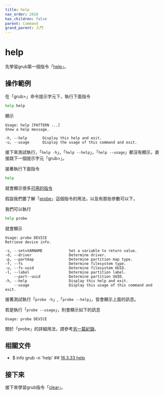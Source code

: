 ```yaml
---
title: help
nav_order: 2010
has_children: false
parent: Command
grand_parent: 入門
---
```



# help

先學習grub第一個指令「[help](https://www.gnu.org/software/grub/manual/grub/html_node/help.html#help)」。


## 操作範例

在「grub>」命令提示字元下，執行下面指令

``` sh
help help
```

顯示

```
Usage: help [PATTERN ...]
Show a help message.

-h, --help       Display this help and exit.
-u, --usage      Display the usage of this command and exit.
```

接下來測試執行，「`help -h`」，「`help --help`」，「`help --usage`」都沒有顯示，直接跳下一個提示字元「grub>」。

接著執行下面指令

``` sh
help
```

就會顯示很多[可用的指令](https://www.gnu.org/software/grub/manual/grub/html_node/Command_002dline-and-menu-entry-commands.html#Command_002dline-and-menu-entry-commands)

假設我們要了解「[probe](https://www.gnu.org/software/grub/manual/grub/html_node/probe.html#probe)」這個指令的用法，以及有那些參數可以下，

我們可以執行

``` sh
help probe
```

就會顯示

```
Usage: probe DEVICE
Retrieve device info.

-s, --set=VARNAME            Set a variable to return value.
-d, --driver                 Determine driver.
-p, --partmap                Determine partition map type.
-f, --fs                     Determine filesystem type.
-u, --fs-uuid                Determine filesystem UUID.
-l, --label                  Determine partition label.
    --part--uuid             Determine partition UUID.
-h, --help                   Display this help and exit.
    --usage                  Display this usage of this command and exit.
```

接著測試執行「`probe -h`」,「`probe --help`」，皆會顯示上面的訊息。

若是執行「`probe --usage`」，則會顯示如下的訊息

```
Usage: probe DEVICE
```

關於「probe」的詳細用法，請參考[另一篇紀錄](probe)。


## 相關文件

* $ info grub -n 'help' ## [16.3.33 help](https://www.gnu.org/software/grub/manual/grub/html_node/help.html#help)


## 接下來

接下來學習grub指令「[clear](clear)」。
